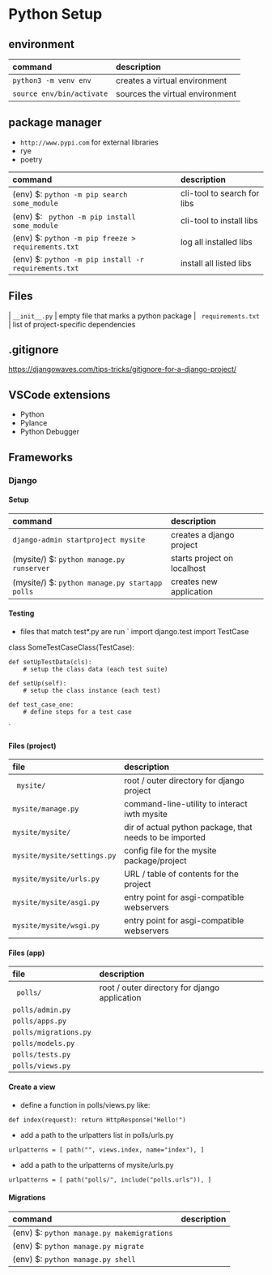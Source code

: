 # Python Setup

## environment
| command | description |
| :-------------- | :----------- |
| ` python3 -m venv env ` | creates a virtual environment
| ` source env/bin/activate ` | sources the virtual environment

## package manager
- ` http://www.pypi.com ` for external libraries
-   rye
-   poetry

| command | description |
| :-------------- | :----------- |
| (env) $: ` python -m pip search some_module ` | cli-tool to search for libs
| (env) $: ` python -m pip install some_module` | cli-tool to install libs
| (env) $: ` python -m pip freeze > requirements.txt ` | log all installed libs
| (env) $: ` python -m pip install -r requirements.txt ` | install all listed libs

## Files
| ` __init__.py ` | empty file that marks a python package
| ` requirements.txt` | list of project-specific dependencies

## .gitignore
https://djangowaves.com/tips-tricks/gitignore-for-a-django-project/

## VSCode extensions
-   Python
-   Pylance
-   Python Debugger

## Frameworks

### Django

#### Setup
| command | description |
| :-------------- | :----------- |
| ` django-admin startproject mysite ` | creates a django project
| (mysite/) $: ` python manage.py runserver ` | starts project on localhost
| (mysite/) $: ` python manage.py startapp polls ` | creates new application <polls>

#### Testing
- files that match test*.py are run
`
import django.test import TestCase

class SomeTestCaseClass(TestCase):

    def setUpTestData(cls):
        # setup the class data (each test suite)

    def setUp(self):
        # setup the class instance (each test)

    def test_case_one:
        # define steps for a test case
`

#### Files (project)
| file | description |
| :-------------- | :----------- |
| ` mysite/` | root / outer directory for django project
| ` mysite/manage.py ` | command-line-utility to interact iwth mysite
| ` mysite/mysite/ ` |  dir of actual python package, that needs to be imported
| ` mysite/mysite/settings.py ` | config file for the mysite package/project
| ` mysite/mysite/urls.py ` | URL / table of contents for the project
| ` mysite/mysite/asgi.py ` | entry point for asgi-compatible webservers
| ` mysite/mysite/wsgi.py ` | entry point for asgi-compatible webservers

#### Files (app)
| file | description |
| :-------------- | :----------- |
| ` polls/` | root / outer directory for django application
| ` polls/admin.py ` |
| ` polls/apps.py ` |
| ` polls/migrations.py ` |
| ` polls/models.py ` |
| ` polls/tests.py ` |
| ` polls/views.py ` |

#### Create a view
- define a function in polls/views.py like:

` def index(request):
    return HttpResponse("Hello!")
`

- add a path to the urlpatters list in polls/urls.py

` urlpatterns = [
    path("", views.index, name="index"),
]
`

- add a path to the urlpatterns of mysite/urls.py

` urlpatterns = [
    path("polls/", include("polls.urls")),
]
`

#### Migrations
| command | description |
| :-------------- | :----------- |
| (env) $: ` python manage.py makemigrations ` |
| (env) $: ` python manage.py migrate ` |
| (env) $: ` python manage.py shell ` |
